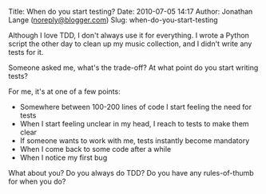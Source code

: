 Title: When do you start testing?
Date: 2010-07-05 14:17
Author: Jonathan Lange (noreply@blogger.com)
Slug: when-do-you-start-testing

Although I love TDD, I don't always use it for everything. I wrote a
Python script the other day to clean up my music collection, and I
didn't write any tests for it.  
  
Someone asked me, what's the trade-off? At what point do you start
writing tests?  
  
For me, it's at one of a few points:  
  

-   Somewhere between 100-200 lines of code I start feeling the need for
    tests
-   When I start feeling unclear in my head, I reach to tests to make
    them clear
-   If someone wants to work with me, tests instantly become mandatory
-   When I come back to some code after a while
-   When I notice my first bug

<div>

What about you? Do you always do TDD? Do you have any rules-of-thumb for
when you do?

</div>
